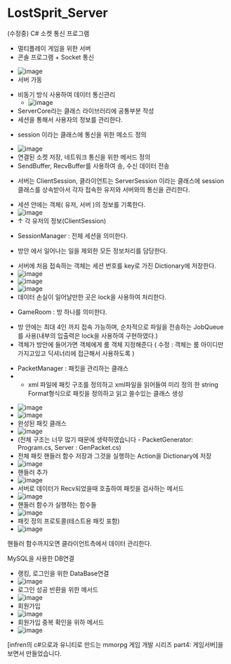 # LostSprit_Server
(수정중)
C# 소켓 통신 프로그램
- 멀티플레이 게임을 위한 서버
- 콘솔 프로그램 + Socket 통신
 * ![image](https://user-images.githubusercontent.com/73861946/141686016-addfc4f3-3d79-4684-9e02-8766fd4b5786.png)
 * 서버 가동
- 비동기 방식 사용하여 데이터 통신관리
  * ![image](https://user-images.githubusercontent.com/73861946/141670455-93808b18-55bc-49f3-a4a5-a40b0806044e.png)
- ServerCore라는 클래스 라이브러리에 공통부분 작성
- 세션을 통해서 사용자의 정보를 관리한다.
 * session 이라는 클래스에 통신을 위한 메소드 정의 
  + ![image](https://user-images.githubusercontent.com/73861946/141685725-ff011b4b-4867-4093-80fc-24199a8f63f2.png)
  + 연결된 소켓 저장, 네트워크 통신을 위한 메서드 정의
  + SendBuffer, RecvBuffer를 사용하여 송, 수신 데이터 전송
 * 서버는 ClientSession, 클라이언트는 ServerSession 이라는 클래스에 session 클래스를 상속받아서 각자 접속한 유저와 서버와의 통신을 관리한다.
  + 세션 안에는 객체( 유저, 서버 )의 정보를 기록한다.
  + ![image](https://user-images.githubusercontent.com/73861946/141685742-1b29ea0c-ddbb-48e0-abf4-ac5323ea5472.png) 
  + ↑ 각 유저의 정보(ClientSession)


- SessionManager : 전체 세션을 의미한다. 
 * 방안 에서 일어나는 일을 제외한 모든 정보처리를 담당한다. 
  + 서버에 처음 접속하는 객체는 세션 번호를 key로 가진 Dictionary에 저장한다.
  + ![image](https://user-images.githubusercontent.com/73861946/141686030-4c5efad8-e1ac-4d65-9c2e-2ef2a02fb251.png)
  + ![image](https://user-images.githubusercontent.com/73861946/141686058-ab92a1b9-d8d4-42ad-80ff-9938e3e7d38f.png)
  + ![image](https://user-images.githubusercontent.com/73861946/141686070-a4d51af9-0a5a-43c7-900a-9ff751e6a66c.png)
  + 데이터 손실이 일어날만한 곳은 lock을 사용하여 처리한다.
- GameRoom : 방 하나를 의미한다. 
 * 방 안에는 최대 4인 까지 접속 가능하며, 순차적으로 파일을 전송하는 JobQueue를 사용(내부의 입출력은 lock을 사용하여 구현하였다.)
 * 객체가 방안에 들어가면 객체에게 룸 객체 지정해준다 ( 수정 : 객체는 룸 아이디만 가지고있고 딕셔너리에 접근해서 사용하도록 )

 
- PacketManager : 패킷을 관리하는 클래스
- - xml 파일에 패킷 구조를 정의하고 xml파일을 읽어들여 미리 정의 한 string Format형식으로 패킷을 정의하고 읽고 쓸수있는 클래스 생성
 * ![image](https://user-images.githubusercontent.com/73861946/141686101-137e1e49-47fe-4e8e-92a6-da084a2a6595.png)
 * ![image](https://user-images.githubusercontent.com/73861946/141686136-8fead71b-bdc4-4daf-a44e-276b7c9c8100.png)
 * 완성된 패킷 클래스
 * ![image](https://user-images.githubusercontent.com/73861946/141686504-c75de10a-c30b-4a75-9ff9-03209b644e83.png)
 * (전체 구조는 너무 많기 때문에 생략하였습니다 - PacketGenerator: Program.cs, Server : GenPacket.cs)
 * 전체 패킷 핸들러 함수 저장과 그것을 실행하는 Action을 Dictionary에 저장
 * ![image](https://user-images.githubusercontent.com/73861946/141686327-b3286c0b-79e2-4747-b6af-4a76191b62e8.png)
 * 핸들러 추가
 * ![image](https://user-images.githubusercontent.com/73861946/141686396-658f94bd-f529-4e9c-9dab-2d0638a6aa39.png)
 * 서버로 데이터가 Recv되었을때 호출하여 패킷을 검사하는 메서드
 * ![image](https://user-images.githubusercontent.com/73861946/141686429-1642cdc7-cbff-4900-b4e7-bdf5eb94136b.png)
 * 핸들러 함수가 실행하는 함수들
 * ![image](https://user-images.githubusercontent.com/73861946/141686647-b0c967c0-a2fc-4c00-93d6-601f10c355da.png)
 * 패킷 정의 프로토콜(테스트용 패킷 포함)
 * ![image](https://user-images.githubusercontent.com/73861946/141689264-42083539-bdfc-4d09-8951-f7f98383ee29.png)


핸들러 함수까지오면 클라이언트측에서 데이터 관리한다.

MySQL을 사용한 DB연결
- 랭킹, 로그인을 위한 DataBase연결
- ![image](https://user-images.githubusercontent.com/73861946/141684849-0193b557-c41b-459b-aeea-8171b198d960.png)
- 로그인 성공 반환을 위한 메서드
- ![image](https://user-images.githubusercontent.com/73861946/141686715-a6805822-1a7d-46de-8ff8-6abfa0e81592.png)
- 회원가입
- ![image](https://user-images.githubusercontent.com/73861946/141686739-911642bc-ebd7-47db-a85f-1a762cb0a53d.png)
- 회원가입 중복 확인을 위하 메서드
- ![image](https://user-images.githubusercontent.com/73861946/141686759-b778126d-8673-467f-96ef-21e580b741fe.png)


[infren의 c#으로과 유니티로 만드는 mmorpg 게임 개발 시리즈 part4: 게임서버]을 보면서 만들었습니다.



